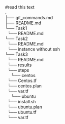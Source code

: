 #read this text  
.  
├── git_commands.md  
├── README.md  
    └── Task1  
        &nbsp;&nbsp;└── README.md  
    └── Task2  
        &nbsp;&nbsp;└── README.md  
        &nbsp;&nbsp;└── instance without ssh    
    └── Task3  
        &nbsp;&nbsp;└── README.md  
        &nbsp;&nbsp;└── results  
        &nbsp;&nbsp;└── steps    
         &nbsp;&nbsp; &nbsp;&nbsp;└── centos  
            &nbsp;&nbsp;└── Centos.tf  
            &nbsp;&nbsp;└── centos.plan  
            &nbsp;&nbsp;└── var.tf  
        &nbsp;&nbsp;  &nbsp;&nbsp;└── ubuntu    
            &nbsp;&nbsp;└── install.sh    
            &nbsp;&nbsp;└── ubuntu.plan  
            &nbsp;&nbsp;└── ubuntu.tf  
            &nbsp;&nbsp;└── var.tf  
